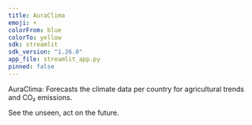 ```yaml
---
title: AuraClima
emoji: ☀️
colorFrom: blue
colorTo: yellow
sdk: streamlit
sdk_version: "1.26.0"
app_file: streamlit_app.py
pinned: false
---
```


AuraClima: Forecasts the climate data per country for agricultural trends and CO₂ emissions.

See the unseen, act on the future.
